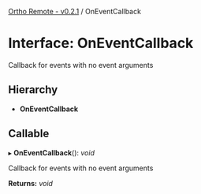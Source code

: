 [Ortho Remote - v0.2.1](../README.md) / OnEventCallback

# Interface: OnEventCallback

Callback for events with no event arguments

## Hierarchy

* **OnEventCallback**

## Callable

▸ **OnEventCallback**(): *void*

Callback for events with no event arguments

**Returns:** *void*

